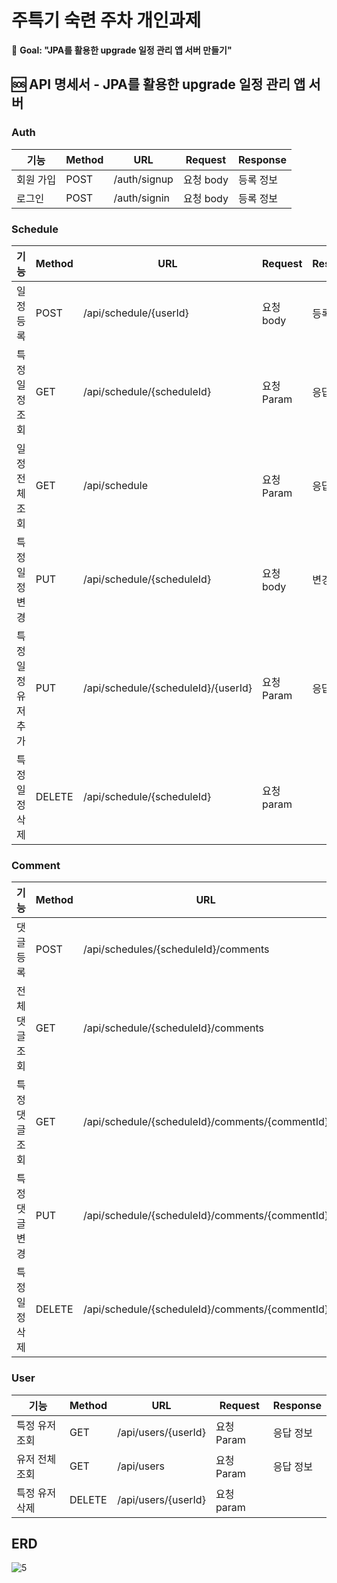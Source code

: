 # 주특기 숙련 주차 개인과제

🏁 **Goal:  "JPA를 활용한 upgrade 일정 관리 앱 서버 만들기"**

## 🆘 API 명세서 - JPA를 활용한 upgrade 일정 관리 앱 서버

### Auth

| 기능       | Method | URL           | Request  | Response |
|----------|--------|---------------|----------|----------|
| 회원 가입    | POST   | /auth/signup  | 요청 body  | 등록 정보    |
| 로그인      | POST   | /auth/signin  | 요청 body  | 등록 정보    |

### Schedule

| 기능          | Method | URL                                 | Request  | Response |
|-------------|--------|-------------------------------------|----------|----------|
| 일정 등록       | POST   | /api/schedule/{userId}              | 요청 body  | 등록 정보    |
| 특정 일정 조회    | GET    | /api/schedule/{scheduleId}          | 요청 Param | 응답 정보    |
| 일정 전체 조회    | GET    | /api/schedule                       | 요청 Param | 응답 정보    |
| 특정 일정 변경    | PUT    | /api/schedule/{scheduleId}          | 요청 body  | 변경 정보    |
| 특정 일정 유저 추가 | PUT    | /api/schedule/{scheduleId}/{userId} | 요청 Param | 응답 정보    |
| 특정 일정 삭제    | DELETE | /api/schedule/{scheduleId}          | 요청 param |          |

### Comment

| 기능       | Method | URL                                             | Request  | Response |
|----------|--------|-------------------------------------------------|----------|----------|
| 댓글 등록    | POST   | /api/schedules/{scheduleId}/comments            | 요청 body  | 등록 정보    |
| 전체 댓글 조회 | GET    | /api/schedule/{scheduleId}/comments             | 요청 body  | 등록 정보    |
| 특정 댓글 조회 | GET    | /api/schedule/{scheduleId}/comments/{commentId} | 요청 Param | 응답 정보    |
| 특정 댓글 변경 | PUT    | /api/schedule/{scheduleId}/comments/{commentId} | 요청 body  | 변경 정보    |
| 특정 일정 삭제 | DELETE | /api/schedule/{scheduleId}/comments/{commentId} | 요청 param |          |

### User

| 기능       | Method | URL                 | Request  | Response |
|----------|--------|---------------------|----------|----------|
| 특정 유저 조회 | GET    | /api/users/{userId} | 요청 Param | 응답 정보    |
| 유저 전체 조회 | GET    | /api/users          | 요청 Param | 응답 정보    |
| 특정 유저 삭제 | DELETE | /api/users/{userId} | 요청 param |          |

## ERD
![5](https://github.com/user-attachments/assets/55cdf869-338a-4c47-b9e8-2b001013d2f8)

